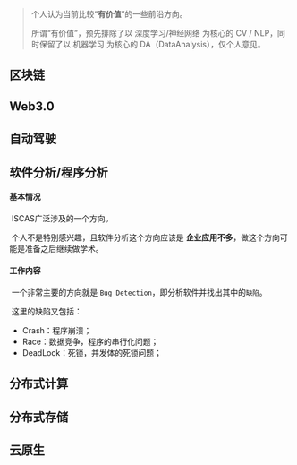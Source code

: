 > 个人认为当前比较“**有价值**”的一些前沿方向。
>
> 所谓“有价值”，预先排除了以 深度学习/神经网络 为核心的 CV / NLP，同时保留了以 机器学习 为核心的 DA（DataAnalysis），仅个人意见。
>
> 





## 区块链





## Web3.0





## 自动驾驶





## 软件分析/程序分析

#### 基本情况

​	ISCAS广泛涉及的一个方向。

​	个人不是特别感兴趣，且软件分析这个方向应该是 **企业应用不多**，做这个方向可能是准备之后继续做学术。



#### 工作内容

​	一个非常主要的方向就是 ` Bug Detection `，即分析软件并找出其中的` 缺陷 `。

​	这里的缺陷又包括：

- Crash：程序崩溃；
- Race：数据竞争，程序的串行化问题；
- DeadLock：死锁，并发体的死锁问题；





## 分布式计算







## 分布式存储







## 云原生







